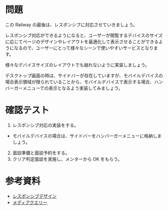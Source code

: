 # 問題

この Railway の最後は、レスポンシブに対応させていきましょう。

レスポンシブ対応ができるようになると、ユーザーが閲覧するデバイスのサイズに応じてページのデザインやレイアウトを最適化して表示させることができるようになるので、ユーザーにとって様々なシーンで使いやすいサービスとなります。

様々なデバイスサイズのレイアウトでも崩れないように実装しましょう。

デスクトップ画面の時は、サイドバーが存在していますが、モバイルデバイスの場合表示領域が限られていることから、モバイルデバイスで表示する場合、ハンバーガーメニューでの表示となるよう実装してみましょう。

# 確認テスト
1. レスポンシブ対応の実装をする。
  - モバイルデバイスの場合は、サイドバーをハンバーガーメニューに格納しましょう。
2. 面談準備と面談予約をする。
3. クリア判定面談を実施し、メンターから OK をもらう。

# 参考資料
- [レスポンシブデザイン](https://developer.mozilla.org/ja/docs/Learn/CSS/CSS_layout/Responsive_Design)
- [メディアクエリー](https://developer.mozilla.org/ja/docs/Learn/CSS/CSS_layout/Media_queries)
